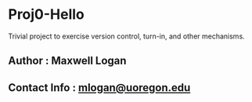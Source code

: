 # Proj0-Hello
Trivial project to exercise version control, turn-in, and other
mechanisms.

## Author : Maxwell Logan
## Contact Info : mlogan@uoregon.edu
